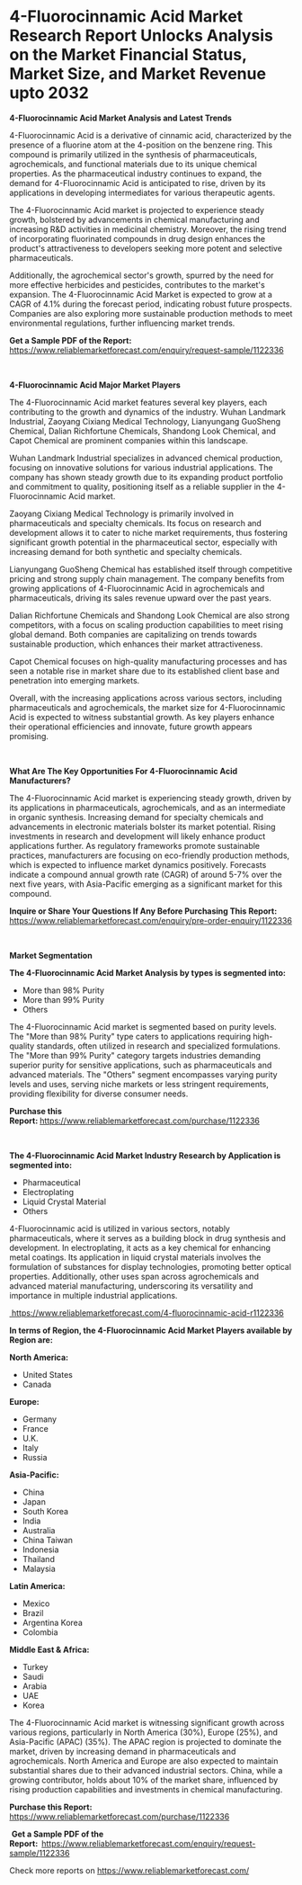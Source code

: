 <p><h1>4-Fluorocinnamic Acid Market Research Report Unlocks Analysis on the Market Financial Status, Market Size, and Market Revenue upto 2032</h1></p><p><strong>4-Fluorocinnamic Acid Market Analysis and Latest Trends</strong></p>
<p><p>4-Fluorocinnamic Acid is a derivative of cinnamic acid, characterized by the presence of a fluorine atom at the 4-position on the benzene ring. This compound is primarily utilized in the synthesis of pharmaceuticals, agrochemicals, and functional materials due to its unique chemical properties. As the pharmaceutical industry continues to expand, the demand for 4-Fluorocinnamic Acid is anticipated to rise, driven by its applications in developing intermediates for various therapeutic agents.</p><p>The 4-Fluorocinnamic Acid market is projected to experience steady growth, bolstered by advancements in chemical manufacturing and increasing R&D activities in medicinal chemistry. Moreover, the rising trend of incorporating fluorinated compounds in drug design enhances the product's attractiveness to developers seeking more potent and selective pharmaceuticals. </p><p>Additionally, the agrochemical sector's growth, spurred by the need for more effective herbicides and pesticides, contributes to the market's expansion. The 4-Fluorocinnamic Acid Market is expected to grow at a CAGR of 4.1% during the forecast period, indicating robust future prospects. Companies are also exploring more sustainable production methods to meet environmental regulations, further influencing market trends.</p></p>
<p><strong>Get a Sample PDF of the Report:&nbsp;</strong> <a href="https://www.reliablemarketforecast.com/enquiry/request-sample/1122336?utm_campaign=3176&utm_medium=2&utm_source=Github&utm_content=ia&utm_term=04042025&utm_id=4-fluorocinnamic-acid">https://www.reliablemarketforecast.com/enquiry/request-sample/1122336</a></p>
<p>&nbsp;</p>
<p><strong>4-Fluorocinnamic Acid Major Market Players</strong></p>
<p><p>The 4-Fluorocinnamic Acid market features several key players, each contributing to the growth and dynamics of the industry. Wuhan Landmark Industrial, Zaoyang Cixiang Medical Technology, Lianyungang GuoSheng Chemical, Dalian Richfortune Chemicals, Shandong Look Chemical, and Capot Chemical are prominent companies within this landscape.</p><p>Wuhan Landmark Industrial specializes in advanced chemical production, focusing on innovative solutions for various industrial applications. The company has shown steady growth due to its expanding product portfolio and commitment to quality, positioning itself as a reliable supplier in the 4-Fluorocinnamic Acid market.</p><p>Zaoyang Cixiang Medical Technology is primarily involved in pharmaceuticals and specialty chemicals. Its focus on research and development allows it to cater to niche market requirements, thus fostering significant growth potential in the pharmaceutical sector, especially with increasing demand for both synthetic and specialty chemicals.</p><p>Lianyungang GuoSheng Chemical has established itself through competitive pricing and strong supply chain management. The company benefits from growing applications of 4-Fluorocinnamic Acid in agrochemicals and pharmaceuticals, driving its sales revenue upward over the past years.</p><p>Dalian Richfortune Chemicals and Shandong Look Chemical are also strong competitors, with a focus on scaling production capabilities to meet rising global demand. Both companies are capitalizing on trends towards sustainable production, which enhances their market attractiveness.</p><p>Capot Chemical focuses on high-quality manufacturing processes and has seen a notable rise in market share due to its established client base and penetration into emerging markets. </p><p>Overall, with the increasing applications across various sectors, including pharmaceuticals and agrochemicals, the market size for 4-Fluorocinnamic Acid is expected to witness substantial growth. As key players enhance their operational efficiencies and innovate, future growth appears promising.</p></p>
<p>&nbsp;</p>
<p><strong>What Are The Key Opportunities For 4-Fluorocinnamic Acid Manufacturers?</strong></p>
<p><p>The 4-Fluorocinnamic Acid market is experiencing steady growth, driven by its applications in pharmaceuticals, agrochemicals, and as an intermediate in organic synthesis. Increasing demand for specialty chemicals and advancements in electronic materials bolster its market potential. Rising investments in research and development will likely enhance product applications further. As regulatory frameworks promote sustainable practices, manufacturers are focusing on eco-friendly production methods, which is expected to influence market dynamics positively. Forecasts indicate a compound annual growth rate (CAGR) of around 5-7% over the next five years, with Asia-Pacific emerging as a significant market for this compound.</p></p>
<p><strong>Inquire or Share Your Questions If Any Before Purchasing This Report:</strong> <a href="https://www.reliablemarketforecast.com/enquiry/pre-order-enquiry/1122336?utm_campaign=3176&utm_medium=2&utm_source=Github&utm_content=ia&utm_term=04042025&utm_id=4-fluorocinnamic-acid">https://www.reliablemarketforecast.com/enquiry/pre-order-enquiry/1122336</a></p>
<p>&nbsp;</p>
<p><strong>Market Segmentation</strong></p>
<p><strong>The 4-Fluorocinnamic Acid Market Analysis by types is segmented into:</strong></p>
<p><ul><li>More than 98% Purity</li><li>More than 99% Purity</li><li>Others</li></ul></p>
<p><p>The 4-Fluorocinnamic Acid market is segmented based on purity levels. The "More than 98% Purity" type caters to applications requiring high-quality standards, often utilized in research and specialized formulations. The "More than 99% Purity" category targets industries demanding superior purity for sensitive applications, such as pharmaceuticals and advanced materials. The "Others" segment encompasses varying purity levels and uses, serving niche markets or less stringent requirements, providing flexibility for diverse consumer needs.</p></p>
<p><strong>Purchase this Report:&nbsp;</strong><a href="https://www.reliablemarketforecast.com/purchase/1122336?utm_campaign=3176&utm_medium=2&utm_source=Github&utm_content=ia&utm_term=04042025&utm_id=4-fluorocinnamic-acid">https://www.reliablemarketforecast.com/purchase/1122336</a></p>
<p>&nbsp;</p>
<p><strong>The 4-Fluorocinnamic Acid Market Industry Research by Application is segmented into:</strong></p>
<p><ul><li>Pharmaceutical</li><li>Electroplating</li><li>Liquid Crystal Material</li><li>Others</li></ul></p>
<p><p>4-Fluorocinnamic acid is utilized in various sectors, notably pharmaceuticals, where it serves as a building block in drug synthesis and development. In electroplating, it acts as a key chemical for enhancing metal coatings. Its application in liquid crystal materials involves the formulation of substances for display technologies, promoting better optical properties. Additionally, other uses span across agrochemicals and advanced material manufacturing, underscoring its versatility and importance in multiple industrial applications.</p></p>
<p><a href="https://www.reliablemarketforecast.com/4-fluorocinnamic-acid-r1122336?utm_campaign=3176&utm_medium=2&utm_source=Github&utm_content=ia&utm_term=04042025&utm_id=4-fluorocinnamic-acid">&nbsp;https://www.reliablemarketforecast.com/4-fluorocinnamic-acid-r1122336</a></p>
<p><strong>In terms of Region, the 4-Fluorocinnamic Acid Market Players available by Region are:</strong></p>
<p>
    <p> <strong> North America: </strong>
        <ul>
            <li>United States</li>
            <li>Canada</li>
        </ul>
        </p> 
    <p> <strong> Europe: </strong>
        <ul>
            <li>Germany</li>
            <li>France</li>
            <li>U.K.</li>
            <li>Italy</li>
            <li>Russia</li>
        </ul>
        </p> 
    <p> <strong> Asia-Pacific: </strong>
        <ul>
            <li>China</li>
            <li>Japan</li>
            <li>South Korea</li>
            <li>India</li>
            <li>Australia</li>
            <li>China Taiwan</li>
            <li>Indonesia</li>
            <li>Thailand</li>
            <li>Malaysia</li>
        </ul>
        </p> 
    <p> <strong> Latin America: </strong>
        <ul>
            <li>Mexico</li>
            <li>Brazil</li>
            <li>Argentina Korea</li>
            <li>Colombia</li>
        </ul>
        </p> 
    <p> <strong> Middle East & Africa: </strong>
        <ul>
            <li>Turkey</li>
            <li>Saudi</li>
            <li>Arabia</li>
            <li>UAE</li>
            <li>Korea</li>
        </ul>
    </p>
    </p>
<p><p>The 4-Fluorocinnamic Acid market is witnessing significant growth across various regions, particularly in North America (30%), Europe (25%), and Asia-Pacific (APAC) (35%). The APAC region is projected to dominate the market, driven by increasing demand in pharmaceuticals and agrochemicals. North America and Europe are also expected to maintain substantial shares due to their advanced industrial sectors. China, while a growing contributor, holds about 10% of the market share, influenced by rising production capabilities and investments in chemical manufacturing.</p></p>
<p><strong>Purchase this Report: </strong><a href="https://www.reliablemarketforecast.com/purchase/1122336?utm_campaign=3176&utm_medium=2&utm_source=Github&utm_content=ia&utm_term=04042025&utm_id=4-fluorocinnamic-acid">https://www.reliablemarketforecast.com/purchase/1122336</a></p>
<p>&nbsp;<strong>Get a Sample PDF of the Report:&nbsp;&nbsp;</strong><a href="https://www.reliablemarketforecast.com/enquiry/request-sample/1122336?utm_campaign=3176&utm_medium=2&utm_source=Github&utm_content=ia&utm_term=04042025&utm_id=4-fluorocinnamic-acid">https://www.reliablemarketforecast.com/enquiry/request-sample/1122336</a></p>
<p><strong></strong></p>
<p>Check more reports on <a href="https://www.reliablemarketforecast.com/?utm_campaign=3176&utm_medium=2&utm_source=Github&utm_content=ia&utm_term=04042025&utm_id=4-fluorocinnamic-acid">https://www.reliablemarketforecast.com/</a></p>